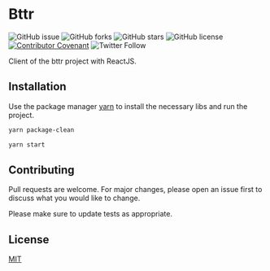 # Bttr

![GitHub issue](https://img.shields.io/github/issues/faelfer/bttr-client-react)
![GitHub forks](https://img.shields.io/github/forks/faelfer/bttr-client-react)
![GitHub stars](https://img.shields.io/github/stars/faelfer/bttr-client-react)
![GitHub license](https://img.shields.io/github/license/faelfer/bttr-client-react)
[![Contributor Covenant](https://img.shields.io/badge/Contributor%20Covenant-v2.0%20adopted-ff69b4.svg)](CODE_OF_CONDUCT.md)
![Twitter Follow](https://img.shields.io/twitter/follow/fael_fer)


Client of the bttr project with ReactJS.

## Installation

Use the package manager [yarn](https://yarnpkg.com/en/) to install the necessary libs and run the project.

```bash
yarn package-clean
```
```bash
yarn start
```

## Contributing
Pull requests are welcome. For major changes, please open an issue first to discuss what you would like to change.

Please make sure to update tests as appropriate.

## License
[MIT](https://choosealicense.com/licenses/mit/)